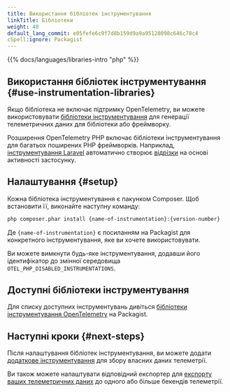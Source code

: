 ```yaml
---
title: Використання бібліотек інструментування
linkTitle: Бібліотеки
weight: 40
default_lang_commit: e05fefe6c9f7d8b159d9a9a95128098c646c78c4
cSpell:ignore: Packagist
---
```


{{% docs/languages/libraries-intro "php" %}}

## Використання бібліотек інструментування {#use-instrumentation-libraries}

Якщо бібліотека не включає підтримку OpenTelemetry, ви можете використовувати [бібліотеки інструментування](/docs/specs/otel/glossary/#instrumentation-library) для генерації телеметричних даних для бібліотеки або фреймворку.

Розширення OpenTelemetry PHP включає бібліотеки інструментування для багатьох поширених PHP фреймворків. Наприклад, [інструментування Laravel](https://github.com/open-telemetry/opentelemetry-php-contrib/tree/main/src/Instrumentation/Laravel) автоматично створює [відрізки](/docs/concepts/signals/traces/#spans) на основі активності застосунку.

## Налаштування {#setup}

Кожна бібліотека інструментування є пакунком Composer. Щоб встановити її, виконайте наступну команду:

```sh
php composer.phar install {name-of-instrumentation}:{version-number}
```

Де `{name-of-instrumentation}` є посиланням на Packagist для конкретного інструментування, яке ви хочете використовувати.

Ви можете вимкнути будь-яке інструментування, додавши його ідентифікатор до змінної середовища `OTEL_PHP_DISABLED_INSTRUMENTATIONS`.

## Доступні бібліотеки інструментування

Для списку доступних інструментувань дивіться [бібліотеки інструментування OpenTelemetry](https://packagist.org/search/?query=open-telemetry&tags=instrumentation) на Packagist.

## Наступні кроки {#next-steps}

Після налаштування бібліотек інструментування, ви можете додати [додаткове інструментування](/docs/languages/php/instrumentation) для збору власних даних телеметрії.

Ви також можете налаштувати відповідний експортер для [експорту ваших телеметричних даних](/docs/languages/php/exporters) до одного або більше бекендів телеметрії.
